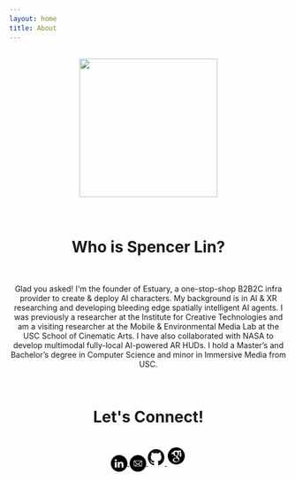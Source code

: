 ```yaml
---
layout: home
title: About
---
```

<div align="center" style="margin-top: 6%">

<p style="text-align: center">
    <img src="assets/images/Segovia PFP Circle.png" width="250" height="250">
</p>
<br>
<h1 style="text-align: center">Who is Spencer Lin?</h1>
<br>

<p class="bio">
Glad you asked!  I'm the founder of Estuary, a one-stop-shop B2B2C  infra provider to create & deploy AI characters.  My background is in AI & XR researching and developing bleeding edge spatially intelligent AI agents.  I was previously a researcher at the Institute for Creative Technologies and am a visiting researcher at the Mobile & Environmental Media Lab at the USC School of Cinematic Arts.  I have also collaborated with NASA to develop multimodal fully-local AI-powered AR HUDs.  I hold a Master’s and Bachelor’s degree in Computer Science and minor in Immersive Media from USC.
</p>

<div style="text-align: center">
<br>
<h1>Let's Connect!</h1>
<br>

<div class="medialinks">
    <a href="https://www.linkedin.com/in/spencer-lin-bb409b1b7/" target="_blank">
        <img src="assets/logos/linkedin.png" align="center" width="30" height="30">
    </a>
    <a href="mailto:spencer@estuary-ai.com">
        <img src="assets/logos/Mail-Glyph.png" align="center" width="30" height="30">
    </a>
    <a href="https://github.com/Spencer-L" target="_blank">
        <img src="assets/logos/GitHub-Logo.png" width="30" height="30">
    </a>
    <a href="https://scholar.google.com/citations?hl=en&view_op=list_works&gmla=AFix5Ma87LSoh67UcUIhdz9x0_v8Z9shKRm48q6_KJp6XKpRVns6ZuzhZDb7LV7oIxeBqhT2g_FPHnTYKvzt1C2uSm9S&user=RMcELeEAAAAJ" target="_blank">
        <img src="assets/logos/Google-Scholar-Logo.png" width="35" height="35">
    </a>
</div>
</div>
</div>